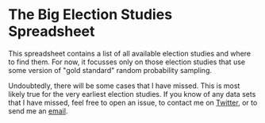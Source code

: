 # The Big Election Studies Spreadsheet

This spreadsheet contains a list of all available election studies and where to find them. For now, it focusses only on those election studies that use some version of "gold standard" random probability sampling.

Undoubtedly, there will be some cases that I have missed. This is most likely true for the very earliest election studies. If you know of any data sets that I have missed, feel free to open an issue, to contact me on [Twitter](https://www.twitter.com/PoliSciJack), or to send me an [email](mailto:jack.bailey@manchester.ac.uk).
